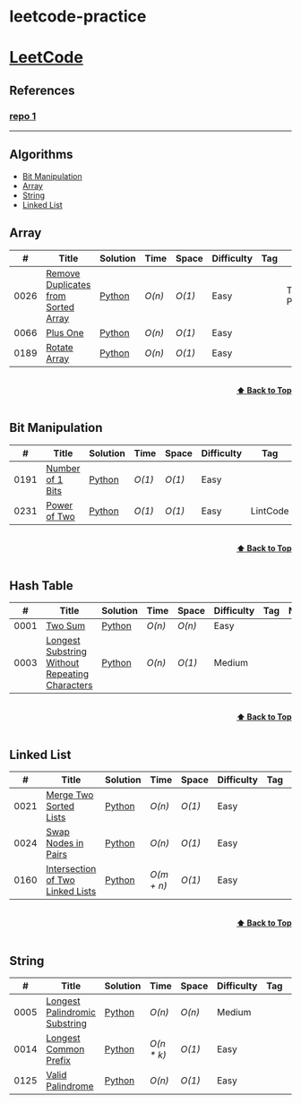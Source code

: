 # leetcode-practice

# [LeetCode](https://leetcode.com/problemset/all/)

## References
### [repo 1](https://github.com/kamyu104/LeetCode-Solutions)

---

## Algorithms

* [Bit Manipulation](https://github.com/jshuang0520/leetcode-practice/tree/master/python_part#bit-manipulation)
* [Array](https://github.com/jshuang0520/leetcode-practice/tree/master/python_part#array)
* [String](https://github.com/jshuang0520/leetcode-practice/tree/master/python_part#string)
* [Linked List](https://github.com/jshuang0520/leetcode-practice/tree/master/python_part#linked-list)


## Array
|  #  | Title           |  Solution       |  Time           | Space           | Difficulty    | Tag          | Note| 
|-----|---------------- | --------------- | --------------- | --------------- | ------------- |--------------|-----|
0026 | [Remove Duplicates from Sorted Array](https://leetcode.com/problems/remove-duplicates-from-sorted-array/)| [Python](./python_part/array/0026_remove_duplicates_from_sorted_array.py) | _O(n)_       | _O(1)_         | Easy           || Two Pointers
0066 | [Plus One](https://leetcode.com/problems/plus-one/)      | [Python](./python_part/array/0066_plus_one.py)   | _O(n)_           | _O(1)_         | Easy           || 
0189 | [Rotate Array](https://leetcode.com/problems/rotate-array/)      | [Python](./python_part/array/0189_rotate_array.py)   | _O(n)_           | _O(1)_         | Easy           ||



<br/>
<div align="right">
    <b><a href="#algorithms">⬆️ Back to Top</a></b>
</div>
<br/>


## Bit Manipulation
|  #  | Title           |  Solution       |  Time           | Space           | Difficulty    | Tag          | Note| 
|-----|---------------- | --------------- | --------------- | --------------- | ------------- |--------------|-----|
0191  |[Number of 1 Bits](https://leetcode.com/problems/number-of-1-bits/) | [Python](./python_part/bit_manipulation/0191_number_of_1_bits.py)   | _O(1)_           | _O(1)_         | Easy           ||
0231 | [Power of Two](https://leetcode.com/problems/power-of-two/) | [Python](./python_part/bit_manipulation/0231_power_of_two.py)   | _O(1)_ | _O(1)_ | Easy | LintCode ||


<br/>
<div align="right">
    <b><a href="#algorithms">⬆️ Back to Top</a></b>
</div>
<br/>


## Hash Table
|  #  | Title           |  Solution       |  Time           | Space           | Difficulty    | Tag          | Note| 
|-----|---------------- | --------------- | --------------- | --------------- | ------------- |--------------|-----|
0001| [Two Sum](https://leetcode.com/problems/two-sum/)      | [Python](./python_part/hash_table/0001_two_sum.py)      | _O(n)_         | _O(n)_          | Easy         ||
0003| [Longest Substring Without Repeating Characters](https://leetcode.com/problems/longest-substring-without-repeating-characters/) | [Python](./python_part/hash_table/0003_longest_substring_without_repeating.py) | _O(n)_ | _O(1)_ | Medium ||


<br/>
<div align="right">
    <b><a href="#algorithms">⬆️ Back to Top</a></b>
</div>
<br/>



## Linked List
|  #  | Title           |  Solution       |  Time           | Space           | Difficulty    | Tag          | Note| 
|-----|---------------- | --------------- | --------------- | --------------- | ------------- |--------------|-----|
0021| [Merge Two Sorted Lists](https://leetcode.com/problems/merge-two-sorted-lists/)| [Python](./python_part/linked_list/0021_merge_two_sorted_lists.py) | _O(n)_ | _O(1)_ | Easy         ||
0024| [Swap Nodes in Pairs](https://leetcode.com/problems/swap-nodes-in-pairs/) | [Python](./python_part/linked_list/0024_swap_nodes_in_pairs.py)   | _O(n)_          | _O(1)_          | Easy         ||
0160| [Intersection of Two Linked Lists](https://leetcode.com/problems/intersection-of-two-linked-lists/)| [Python](./python_part/linked_list/0160_intersection_of_two_linked_lists.py) | _O(m + n)_ | _O(1)_         | Easy           ||



<br/>
<div align="right">
    <b><a href="#algorithms">⬆️ Back to Top</a></b>
</div>
<br/>


## String
|  #  | Title           |  Solution       |  Time           | Space           | Difficulty    | Tag          | Note| 
|-----|---------------- | --------------- | --------------- | --------------- | ------------- |--------------|-----|
0005| [Longest Palindromic Substring](https://leetcode.com/problems/longest-palindromic-substring/) | [Python](./python_part/string/0005_longest_palindromic_substring.py) | _O(n)_ | _O(n)_ |  Medium || `Manacher's Algorithm`
0014| [Longest Common Prefix](https://leetcode.com/problems/longest-common-prefix/) | [Python](./python_part/string/0014_longest_common_prefix.py) | _O(n * k)_      | _O(1)_  | Easy           ||
0125| [Valid Palindrome](https://leetcode.com/problems/valid-palindrome/) | [Python](./python_part/string/0125_valid_palindrome.py) | _O(n)_  | _O(1)_         | Easy           ||
